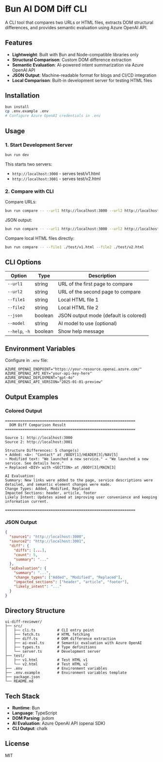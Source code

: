 # Bun AI DOM Diff CLI

A CLI tool that compares two URLs or HTML files, extracts DOM structural differences, and provides semantic evaluation using Azure OpenAI API.

## Features

- **Lightweight**: Built with Bun and Node-compatible libraries only
- **Structural Comparison**: Custom DOM difference extraction
- **Semantic Evaluation**: AI-powered intent summarization via Azure OpenAI API
- **JSON Output**: Machine-readable format for blogs and CI/CD integration
- **Local Comparison**: Built-in development server for testing HTML files

## Installation

```bash
bun install
cp .env.example .env
# Configure Azure OpenAI credentials in .env
```

## Usage

### 1. Start Development Server

```bash
bun run dev
```

This starts two servers:
- `http://localhost:3000` - serves test/v1.html
- `http://localhost:3001` - serves test/v2.html

### 2. Compare with CLI

Compare URLs:
```bash
bun run compare -- --url1 http://localhost:3000 --url2 http://localhost:3001
```

JSON output:
```bash
bun run compare -- --url1 http://localhost:3000 --url2 http://localhost:3001 --json
```

Compare local HTML files directly:
```bash
bun run compare -- --file1 ./test/v1.html --file2 ./test/v2.html
```

## CLI Options

| Option | Type | Description |
|--------|------|-------------|
| `--url1` | string | URL of the first page to compare |
| `--url2` | string | URL of the second page to compare |
| `--file1` | string | Local HTML file 1 |
| `--file2` | string | Local HTML file 2 |
| `--json` | boolean | JSON output mode (default is colored) |
| `--model` | string | AI model to use (optional) |
| `--help`, `-h` | boolean | Show help message |

## Environment Variables

Configure in `.env` file:

```env
AZURE_OPENAI_ENDPOINT="https://your-resource.openai.azure.com/"
AZURE_OPENAI_API_KEY="your-api-key-here"
AZURE_OPENAI_DEPLOYMENT="gpt-4o"
AZURE_OPENAI_API_VERSION="2025-01-01-preview"
```

## Output Examples

### Colored Output

```
============================================================
  DOM Diff Comparison Result
============================================================

Source 1: http://localhost:3000
Source 2: http://localhost:3001

Structure Differences: 5 change(s)
+ Added: <A>: "Contact" at /BODY[1]/HEADER[3]/NAV[5]
~ Modified text: "We launched a new service." → "We launched a new service. See details here."
↔ Replaced <DIV> with <SECTION> at /BODY[3]/MAIN[3]

AI Evaluation:
Summary: New links were added to the page, service descriptions were detailed, and semantic element changes were made.
Change Types: Added, Modified, Replaced
Impacted Sections: header, article, footer
Likely Intent: Updates aimed at improving user convenience and keeping information current.

============================================================
```

### JSON Output

```json
{
  "source1": "http://localhost:3000",
  "source2": "http://localhost:3001",
  "diff": {
    "diffs": [...],
    "count": 5,
    "summary": "..."
  },
  "aiEvaluation": {
    "summary": "...",
    "change_types": ["Added", "Modified", "Replaced"],
    "impacted_sections": ["header", "article", "footer"],
    "likely_intent": "..."
  }
}
```

## Directory Structure

```
ui-diff-reviewer/
├── src/
│   ├── cli.ts          # CLI entry point
│   ├── fetch.ts        # HTML fetching
│   ├── diff.ts         # DOM difference extraction
│   ├── ai-eval.ts      # Semantic evaluation with Azure OpenAI
│   ├── types.ts        # Type definitions
│   └── server.ts       # Development server
├── test/
│   ├── v1.html         # Test HTML v1
│   └── v2.html         # Test HTML v2
├── .env                # Environment variables
├── .env.example        # Environment variables template
├── package.json
└── README.md
```

## Tech Stack

- **Runtime**: Bun
- **Language**: TypeScript
- **DOM Parsing**: jsdom
- **AI Evaluation**: Azure OpenAI API (openai SDK)
- **CLI Output**: chalk

## License

MIT
